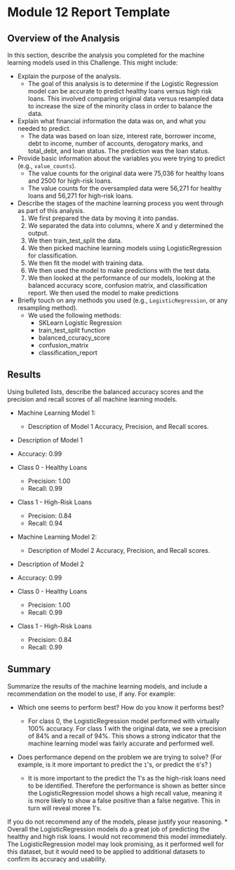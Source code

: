 # Module 12 Report Template

## Overview of the Analysis

In this section, describe the analysis you completed for the machine learning models used in this Challenge. This might include:

* Explain the purpose of the analysis.
    * The goal of this analysis is to determine if the Logistic Regression model can be accurate to predict healthy loans versus high risk loans. This involved comparing original data versus resampled data to increase the size of the minority class in order to balance the data.
* Explain what financial information the data was on, and what you needed to predict.
    * The data was based on loan size, interest rate, borrower income, debt to income, number of accounts, derogatory marks, and total_debt, and loan status. The prediction was the loan status.
* Provide basic information about the variables you were trying to predict (e.g., `value_counts`).
    * The value counts for the original data were 75,036 for healthy loans and 2500 for high-risk loans.
    * The value counts for the oversampled data were 56,271 for healthy loans and 56,271 for high-risk loans.
* Describe the stages of the machine learning process you went through as part of this analysis.
    1. We first prepared the data by moving it into pandas.
    2. We separated the data into columns, where X and y determined the output.
    3. We then train_test_split the data.
    4. We then picked machine learning models using LogisticRegression for classification.
    5. We then fit the model with training data.
    6. We then used the model to make predictions with the test data.
    7. We then looked at the performance of our models, looking at the balanced accuracy score, confusion matrix, and classification report.
    We then used the model to make predictions
* Briefly touch on any methods you used (e.g., `LogisticRegression`, or any resampling method).
    * We used the following methods:
        * SKLearn Logistic Regression
        * train_test_split function
        * balanced_ccuracy_score
        * confusion_matrix
        * classification_report

## Results

Using bulleted lists, describe the balanced accuracy scores and the precision and recall scores of all machine learning models.

* Machine Learning Model 1:
  * Description of Model 1 Accuracy, Precision, and Recall scores.
* Description of Model 1
* Accuracy: 0.99
* Class 0 - Healthy Loans
    * Precision: 1.00
    * Recall: 0.99
* Class 1 - High-Risk Loans
    * Precision: 0.84
    * Recall: 0.94



* Machine Learning Model 2:
  * Description of Model 2 Accuracy, Precision, and Recall scores.
* Description of Model 2
* Accuracy: 0.99
* Class 0 - Healthy Loans
    * Precision: 1.00
    * Recall: 0.99
* Class 1 - High-Risk Loans
    * Precision: 0.84
    * Recall: 0.99
    
## Summary

Summarize the results of the machine learning models, and include a recommendation on the model to use, if any. For example:
* Which one seems to perform best? How do you know it performs best?
    * For class 0, the LogisticRegression model performed with virtually 100% accuracy. For class 1 with the original data, we see a precision of 84% and a recall of 94%. This shows a strong indicator that the machine learning model was fairly accurate and performed well. 
    
* Does performance depend on the problem we are trying to solve? (For example, is it more important to predict the `1`'s, or predict the `0`'s? )
    * It is more important to the predict the 1's as the high-risk loans need to be identified. Therefore the performance is shown as better since the LogisticRegression model shows a high recall value, meaning it is more likely to show a false positive than a false negative. This in turn will reveal moree 1's.

If you do not recommend any of the models, please justify your reasoning.
    * Overall the LogisticRegression models do a great job of predicting the healthy and high risk loans. I would not recommend this model immediately. The LogisticRegression model may look promising, as it performed well for this dataset, but it would need to be applied to additional datasets to confirm its accuracy and usability.